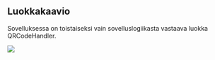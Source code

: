 ## Luokkakaavio

Sovelluksessa on toistaiseksi vain sovelluslogiikasta vastaava luokka QRCodeHandler.

<img src="https://github.com/r0bert1/ot-harjoitustyo/blob/master/dokumentaatio/kuvat/QRCode_diagram.png" >
